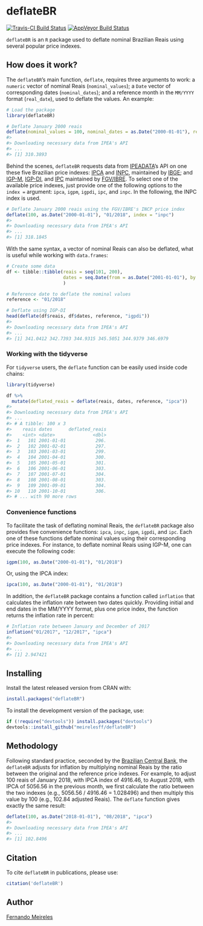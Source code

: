 <!-- README.md is generated from README.Rmd. Please edit that file -->
deflateBR
=========

[![Travis-CI Build
Status](https://travis-ci.org/meirelesff/deflateBR.svg?branch=master)](https://travis-ci.org/meirelesff/deflateBR)
[![AppVeyor Build
Status](https://ci.appveyor.com/api/projects/status/github/meirelesff/deflateBR?branch=master&svg=true)](https://ci.appveyor.com/project/meirelesff/deflateBR)

`deflateBR` is an `R` package used to deflate nominal Brazilian Reais
using several popular price indexes.

How does it work?
-----------------

The `deflateBR`’s main function, `deflate`, requires three arguments to
work: a `numeric` vector of nominal Reais (`nominal_values`); a `Date`
vector of corresponding dates (`nominal_dates`); and a reference month
in the `MM/YYYY` format (`real_date`), used to deflate the values. An
example:

``` r
# Load the package
library(deflateBR)

# Deflate January 2000 reais
deflate(nominal_values = 100, nominal_dates = as.Date("2000-01-01"), real_date = "01/2018")
#> 
#> Downloading necessary data from IPEA's API
#> ...
#> [1] 310.3893
```

Behind the scenes, `deflateBR` requests data from
[IPEADATA](http://www.ipeadata.gov.br/)’s API on one these five
Brazilian price indexes:
[IPCA](https://ww2.ibge.gov.br/english/estatistica/indicadores/precos/inpc_ipca/defaultinpc.shtm)
and
[INPC](https://ww2.ibge.gov.br/english/estatistica/indicadores/precos/inpc_ipca/defaultinpc.shtm),
maintained by [IBGE](https://ww2.ibge.gov.br/home/); and
[IGP-M](http://portalibre.fgv.br/main.jsp?lumChannelId=402880811D8E34B9011D92B6160B0D7D),
[IGP-DI](http://portalibre.fgv.br/main.jsp?lumChannelId=402880811D8E34B9011D92B6160B0D7D),
and
[IPC](http://portalibre.fgv.br/main.jsp?lumChannelId=402880811D8E34B9011D92B7350710C7)
maintained by
[FGV/IBRE](http://portalibre.fgv.br/main.jsp?lumChannelId=402880811D8E2C4C011D8E33F5700158).
To select one of the available price indexes, just provide one of the
following options to the `index =` argument: `ipca`, `igpm`, `igpdi`,
`ipc`, and `inpc`. In the following, the INPC index is used.

``` r
# Deflate January 2000 reais using the FGV/IBRE's INCP price index
deflate(100, as.Date("2000-01-01"), "01/2018", index = "inpc")
#> 
#> Downloading necessary data from IPEA's API
#> ...
#> [1] 318.1845
```

With the same syntax, a vector of nominal Reais can also be deflated,
what is useful while working with `data.frames`:

``` r
# Create some data
df <- tibble::tibble(reais = seq(101, 200),
                     dates = seq.Date(from = as.Date("2001-01-01"), by = "month", length.out = 100)
                     )

# Reference date to deflate the nominal values
reference <- "01/2018"

# Deflate using IGP-DI
head(deflate(df$reais, df$dates, reference, "igpdi"))
#> 
#> Downloading necessary data from IPEA's API
#> ...
#> [1] 341.0412 342.7393 344.9315 345.5051 344.9379 346.6979
```

### Working with the tidyverse

For `tidyverse` users, the `deflate` function can be easily used inside
code chains:

``` r
library(tidyverse)

df %>%
  mutate(deflated_reais = deflate(reais, dates, reference, "ipca"))
#> 
#> Downloading necessary data from IPEA's API
#> ...
#> # A tibble: 100 x 3
#>    reais dates      deflated_reais
#>    <int> <date>              <dbl>
#>  1   101 2001-01-01           296.
#>  2   102 2001-02-01           297.
#>  3   103 2001-03-01           299.
#>  4   104 2001-04-01           300.
#>  5   105 2001-05-01           301.
#>  6   106 2001-06-01           303.
#>  7   107 2001-07-01           304.
#>  8   108 2001-08-01           303.
#>  9   109 2001-09-01           304.
#> 10   110 2001-10-01           306.
#> # ... with 90 more rows
```

### Convenience functions

To facilitate the task of deflating nominal Reais, the `deflateBR`
package also provides five convenience functions: `ipca`, `inpc`,
`igpm`, `igpdi`, and `ipc`. Each one of these functions deflate nominal
values using their corresponding price indexes. For instance, to deflate
nominal Reais using IGP-M, one can execute the following code:

``` r
igpm(100, as.Date("2000-01-01"), "01/2018")
```

Or, using the IPCA index:

``` r
ipca(100, as.Date("2000-01-01"), "01/2018")
```

In addition, the `deflateBR` package contains a function called
`inflation` that calculates the inflation rate between two dates
quickly. Providing initial and end dates in the MM/YYYY format, plus one
price index, the function returns the inflation rate in percent:

``` r
# Inflation rate between January and December of 2017
inflation("01/2017", "12/2017", "ipca")
#> 
#> Downloading necessary data from IPEA's API
#> ...
#> [1] 2.947421
```

Installing
----------

Install the latest released version from CRAN with:

``` r
install.packages("deflateBR")
```

To install the development version of the package, use:

``` r
if (!require("devtools")) install.packages("devtools")
devtools::install_github("meirelesff/deflateBR")
```

Methodology
-----------

Following standard practice, seconded by the [Brazilian Central
Bank](https://www3.bcb.gov.br/CALCIDADAO/publico/metodologiaCorrigirIndice.do?method=metodologiaCorrigirIndice),
the `deflateBR` adjusts for inflation by multiplying nominal Reais by
the ratio between the original and the reference price indexes. For
example, to adjust 100 reais of January 2018, with IPCA index of
4916.46, to August 2018, with IPCA of 5056.56 in the previous month, we
first calculate the ratio between the two indexes (e.g., 5056.56 /
4916.46 = 1.028496) and then multiply this value by 100 (e.g., 102.84
adjusted Reais). The `deflate` function gives exactly the same result:

``` r
deflate(100, as.Date("2018-01-01"), "08/2018", "ipca")
#> 
#> Downloading necessary data from IPEA's API
#> ...
#> [1] 102.8496
```

Citation
--------

To cite `deflateBR` in publications, please use:

``` r
citation('deflateBR')
```

Author
------

[Fernando Meireles](http://fmeireles.com)
